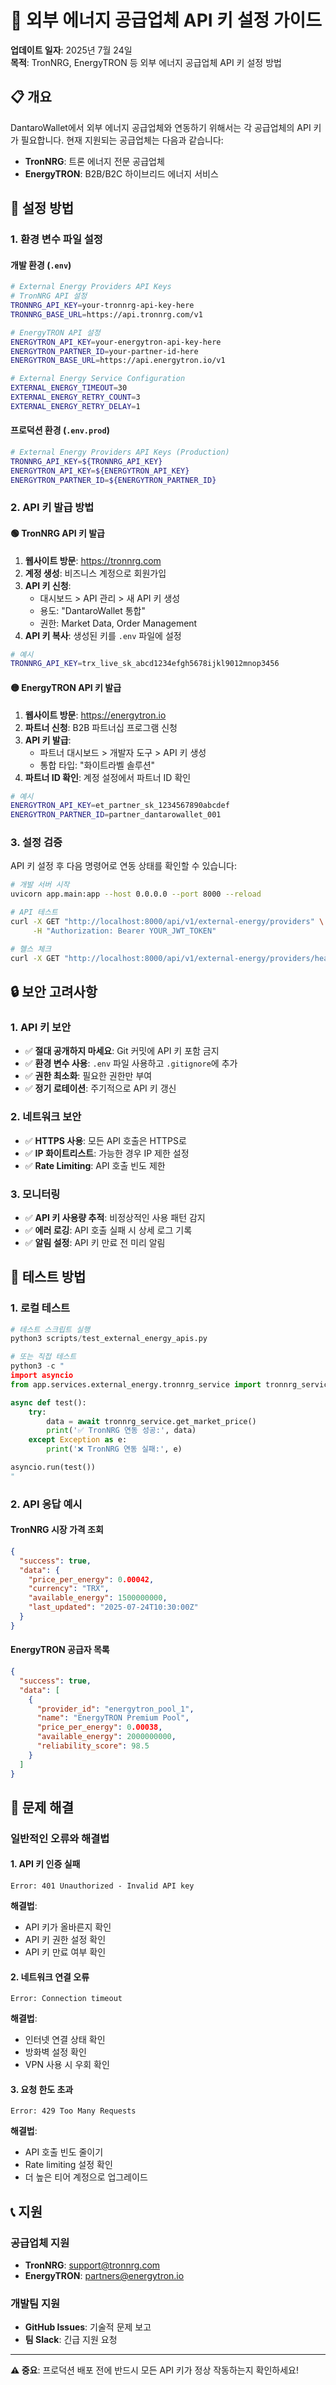 # 🔑 외부 에너지 공급업체 API 키 설정 가이드

**업데이트 일자**: 2025년 7월 24일  
**목적**: TronNRG, EnergyTRON 등 외부 에너지 공급업체 API 키 설정 방법

## 📋 개요

DantaroWallet에서 외부 에너지 공급업체와 연동하기 위해서는 각 공급업체의 API 키가 필요합니다. 현재 지원되는 공급업체는 다음과 같습니다:

- **TronNRG**: 트론 에너지 전문 공급업체
- **EnergyTRON**: B2B/B2C 하이브리드 에너지 서비스

## 🔧 설정 방법

### 1. 환경 변수 파일 설정

#### 개발 환경 (`.env`)
```bash
# External Energy Providers API Keys
# TronNRG API 설정
TRONNRG_API_KEY=your-tronnrg-api-key-here
TRONNRG_BASE_URL=https://api.tronnrg.com/v1

# EnergyTRON API 설정
ENERGYTRON_API_KEY=your-energytron-api-key-here
ENERGYTRON_PARTNER_ID=your-partner-id-here  
ENERGYTRON_BASE_URL=https://api.energytron.io/v1

# External Energy Service Configuration
EXTERNAL_ENERGY_TIMEOUT=30
EXTERNAL_ENERGY_RETRY_COUNT=3
EXTERNAL_ENERGY_RETRY_DELAY=1
```

#### 프로덕션 환경 (`.env.prod`)
```bash
# External Energy Providers API Keys (Production)
TRONNRG_API_KEY=${TRONNRG_API_KEY}
ENERGYTRON_API_KEY=${ENERGYTRON_API_KEY}
ENERGYTRON_PARTNER_ID=${ENERGYTRON_PARTNER_ID}
```

### 2. API 키 발급 방법

#### 🟢 TronNRG API 키 발급
1. **웹사이트 방문**: https://tronnrg.com
2. **계정 생성**: 비즈니스 계정으로 회원가입
3. **API 키 신청**: 
   - 대시보드 > API 관리 > 새 API 키 생성
   - 용도: "DantaroWallet 통합"
   - 권한: Market Data, Order Management
4. **API 키 복사**: 생성된 키를 `.env` 파일에 설정

```bash
# 예시
TRONNRG_API_KEY=trx_live_sk_abcd1234efgh5678ijkl9012mnop3456
```

#### 🟡 EnergyTRON API 키 발급  
1. **웹사이트 방문**: https://energytron.io
2. **파트너 신청**: B2B 파트너십 프로그램 신청
3. **API 키 발급**:
   - 파트너 대시보드 > 개발자 도구 > API 키 생성
   - 통합 타입: "화이트라벨 솔루션"
4. **파트너 ID 확인**: 계정 설정에서 파트너 ID 확인

```bash
# 예시
ENERGYTRON_API_KEY=et_partner_sk_1234567890abcdef
ENERGYTRON_PARTNER_ID=partner_dantarowallet_001
```

### 3. 설정 검증

API 키 설정 후 다음 명령어로 연동 상태를 확인할 수 있습니다:

```bash
# 개발 서버 시작
uvicorn app.main:app --host 0.0.0.0 --port 8000 --reload

# API 테스트
curl -X GET "http://localhost:8000/api/v1/external-energy/providers" \
     -H "Authorization: Bearer YOUR_JWT_TOKEN"

# 헬스 체크
curl -X GET "http://localhost:8000/api/v1/external-energy/providers/health"
```

## 🔒 보안 고려사항

### 1. API 키 보안
- ✅ **절대 공개하지 마세요**: Git 커밋에 API 키 포함 금지
- ✅ **환경 변수 사용**: `.env` 파일 사용하고 `.gitignore`에 추가
- ✅ **권한 최소화**: 필요한 권한만 부여
- ✅ **정기 로테이션**: 주기적으로 API 키 갱신

### 2. 네트워크 보안
- ✅ **HTTPS 사용**: 모든 API 호출은 HTTPS로
- ✅ **IP 화이트리스트**: 가능한 경우 IP 제한 설정
- ✅ **Rate Limiting**: API 호출 빈도 제한

### 3. 모니터링
- ✅ **API 키 사용량 추적**: 비정상적인 사용 패턴 감지
- ✅ **에러 로깅**: API 호출 실패 시 상세 로그 기록
- ✅ **알림 설정**: API 키 만료 전 미리 알림

## 🧪 테스트 방법

### 1. 로컬 테스트
```python
# 테스트 스크립트 실행
python3 scripts/test_external_energy_apis.py

# 또는 직접 테스트
python3 -c "
import asyncio
from app.services.external_energy.tronnrg_service import tronnrg_service

async def test():
    try:
        data = await tronnrg_service.get_market_price()
        print('✅ TronNRG 연동 성공:', data)
    except Exception as e:
        print('❌ TronNRG 연동 실패:', e)

asyncio.run(test())
"
```

### 2. API 응답 예시
#### TronNRG 시장 가격 조회
```json
{
  "success": true,
  "data": {
    "price_per_energy": 0.00042,
    "currency": "TRX",
    "available_energy": 1500000000,
    "last_updated": "2025-07-24T10:30:00Z"
  }
}
```

#### EnergyTRON 공급자 목록
```json
{
  "success": true,
  "data": [
    {
      "provider_id": "energytron_pool_1",
      "name": "EnergyTRON Premium Pool",
      "price_per_energy": 0.00038,
      "available_energy": 2000000000,
      "reliability_score": 98.5
    }
  ]
}
```

## 🚨 문제 해결

### 일반적인 오류와 해결법

#### 1. API 키 인증 실패
```
Error: 401 Unauthorized - Invalid API key
```
**해결법**: 
- API 키가 올바른지 확인
- API 키 권한 설정 확인
- API 키 만료 여부 확인

#### 2. 네트워크 연결 오류
```
Error: Connection timeout
```
**해결법**:
- 인터넷 연결 상태 확인
- 방화벽 설정 확인
- VPN 사용 시 우회 확인

#### 3. 요청 한도 초과
```
Error: 429 Too Many Requests
```
**해결법**:
- API 호출 빈도 줄이기
- Rate limiting 설정 확인
- 더 높은 티어 계정으로 업그레이드

## 📞 지원

### 공급업체 지원
- **TronNRG**: support@tronnrg.com
- **EnergyTRON**: partners@energytron.io

### 개발팀 지원  
- **GitHub Issues**: 기술적 문제 보고
- **팀 Slack**: 긴급 지원 요청

---

**⚠️ 중요**: 프로덕션 배포 전에 반드시 모든 API 키가 정상 작동하는지 확인하세요!
